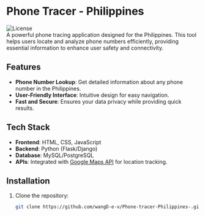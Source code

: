 # Phone Tracer - Philippines

![License](https://img.shields.io/badge/license-MIT-blue.svg)  
A powerful phone tracing application designed for the Philippines. This tool helps users locate and analyze phone numbers efficiently, providing essential information to enhance user safety and connectivity.

## Features
- **Phone Number Lookup**: Get detailed information about any phone number in the Philippines.
- **User-Friendly Interface**: Intuitive design for easy navigation.
- **Fast and Secure**: Ensures your data privacy while providing quick results.

## Tech Stack
- **Frontend**: HTML, CSS, JavaScript
- **Backend**: Python (Flask/Django)
- **Database**: MySQL/PostgreSQL
- **APIs**: Integrated with [Google Maps API](https://developers.google.com/maps/documentation) for location tracking.

## Installation

1. Clone the repository:
   ```bash
   git clone https://github.com/wangD-e-v/Phone-tracer-Philippines-.git
